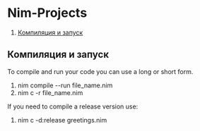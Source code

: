 # Nim-Projects

1. [Компиляция и запуск](#компиляция-и-запуск)

## Компиляция и запуск

To compile and run your code you can use a long or short form.  

1. nim compile --run file_name.nim
2. nim c -r file_name.nim

If you need to compile a release version use:

1. nim c -d:release greetings.nim